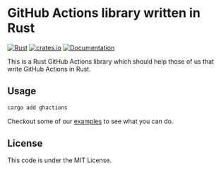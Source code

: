 # GitHub Actions library written in Rust

[![Rust](https://github.com/GeekMasher/rust-templates/actions/workflows/build.yml/badge.svg)](https://github.com/GeekMasher/rust-templates/actions/workflows/build.yml)
[![crates.io](https://img.shields.io/crates/d/ghactions.svg)](https://crates.io/crates/ghactions)
[![Documentation](https://docs.rs/ghactions/badge.svg)](https://docs.rs/ghactions/)

This is a Rust GitHub Actions library which should help those of us that write
GitHub Actions in Rust.

## Usage

```bash
cargo add ghactions
```

Checkout some of our [examples] to see what you can do.

## License

This code is under the MIT License.

<!-- resources -->

[examples]: https://github.com/GeekMasher/ghactions/tree/main/examples
